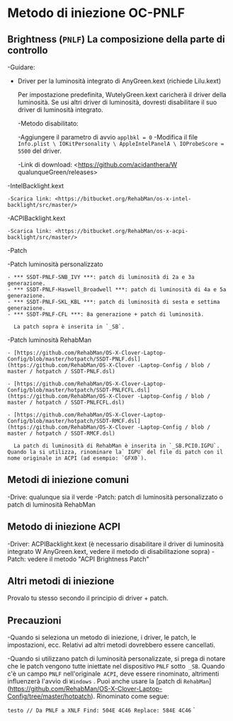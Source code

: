 # Metodo di iniezione OC-PNLF

## Brightness (`PNLF`) La composizione della parte di controllo

-Guidare:

  - Driver per la luminosità integrato di AnyGreen.kext (richiede Lilu.kext)

    Per impostazione predefinita, WutelyGreen.kext caricherà il driver della luminosità. Se usi altri driver di luminosità, dovresti disabilitare il suo driver di luminosità integrato.

    -Metodo disabilitato:

      -Aggiungere il parametro di avvio `applbkl = 0`
      -Modifica il file `Info.plist \ IOKitPersonality \ AppleIntelPanelA \ IOProbeScore = 5500` del driver.

    -Link di download: <https://github.com/acidanthera/W qualunqueGreen/releases>

  -IntelBacklight.kext
  
    -Scarica link: <https://bitbucket.org/RehabMan/os-x-intel-backlight/src/master/>
  
  -ACPIBacklight.kext
  
    -Scarica link: <https://bitbucket.org/RehabMan/os-x-acpi-backlight/src/master/>
  
-Patch

  -Patch luminosità personalizzato

    - *** SSDT-PNLF-SNB_IVY ***: patch di luminosità di 2a e 3a generazione.
    - *** SSDT-PNLF-Haswell_Broadwell ***: patch di luminosità di 4a e 5a generazione.
    - *** SSDT-PNLF-SKL_KBL ***: patch di luminosità di sesta e settima generazione.
    - *** SSDT-PNLF-CFL ***: 8a generazione + patch di luminosità.

      La patch sopra è inserita in `_SB`.

  -Patch luminosità RehabMan
  
    - [https://github.com/RehabMan/OS-X-Clover-Laptop-Config/blob/master/hotpatch/SSDT-PNLF.dsl] (https://github.com/RehabMan/OS-X-Clover -Laptop-Config / blob / master / hotpatch / SSDT-PNLF.dsl)
  
    - [https://github.com/RehabMan/OS-X-Clover-Laptop-Config/blob/master/hotpatch/SSDT-PNLFCFL.dsl] (https://github.com/RehabMan/OS-X-Clover -Laptop-Config / blob / master / hotpatch / SSDT-PNLFCFL.dsl)
  
    - [https://github.com/RehabMan/OS-X-Clover-Laptop-Config/blob/master/hotpatch/SSDT-RMCF.dsl] (https://github.com/RehabMan/OS-X-Clover -Laptop-Config / blob / master / hotpatch / SSDT-RMCF.dsl)
  
      La patch di luminosità di RehabMan è inserita in `_SB.PCI0.IGPU`. Quando la si utilizza, rinominare la` IGPU` del file di patch con il nome originale in ACPI (ad esempio: `GFX0`).

## Metodi di iniezione comuni

-Drive: qualunque sia il verde
-Patch: patch di luminosità personalizzato o patch di luminosità RehabMan

## Metodo di iniezione ACPI

-Driver: ACPIBacklight.kext (è necessario disabilitare il driver di luminosità integrato W AnyGreen.kext, vedere il metodo di disabilitazione sopra)
-Patch: vedere il metodo "ACPI Brightness Patch"

## Altri metodi di iniezione

Provalo tu stesso secondo il principio di driver + patch.

## Precauzioni

-Quando si seleziona un metodo di iniezione, i driver, le patch, le impostazioni, ecc. Relativi ad altri metodi dovrebbero essere cancellati.

-Quando si utilizzano patch di luminosità personalizzate, si prega di notare che le patch vengono tutte iniettate nel dispositivo `PNLF` sotto` _SB`. Quando c'è un campo `PNLF` nell'originale` ACPI`, deve essere rinominato, altrimenti influenzerà l'avvio di `Windows` . Puoi anche usare la [patch di `RehabMan`] (https://github.com/RehabMan/OS-X-Clover-Laptop-Config/tree/master/hotpatch). Rinominato come segue:

  `` testo
  // Da PNLF a XNLF
  Find: 504E 4C46
  Replace: 584E 4C46
  `` `
